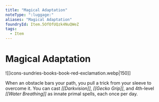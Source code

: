 ```yaml
---
title: "Magical Adaptation"
noteType: ":luggage:"
aliases: "Magical Adaptation"
foundryId: Item.5OfOfUQzk4NuQWeZ
tags:
  - Item
---
```


# Magical Adaptation
![[icons-sundries-books-book-red-exclamation.webp|150]]

When an obstacle bars your path, you pull a trick from your sleeve to overcome it. You can cast _[[Darkvision]]_, _[[Gecko Grip]]_, and 4th-level _[[Water Breathing]]_ as innate primal spells, each once per day.
